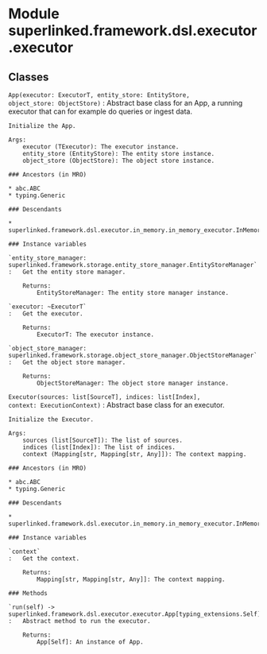 Module superlinked.framework.dsl.executor.executor
==================================================

Classes
-------

`App(executor: ExecutorT, entity_store: EntityStore, object_store: ObjectStore)`
:   Abstract base class for an App, a running executor that can for example do queries or ingest data.
    
    Initialize the App.
    
    Args:
        executor (TExecutor): The executor instance.
        entity_store (EntityStore): The entity store instance.
        object_store (ObjectStore): The object store instance.

    ### Ancestors (in MRO)

    * abc.ABC
    * typing.Generic

    ### Descendants

    * superlinked.framework.dsl.executor.in_memory.in_memory_executor.InMemoryApp

    ### Instance variables

    `entity_store_manager: superlinked.framework.storage.entity_store_manager.EntityStoreManager`
    :   Get the entity store manager.
        
        Returns:
            EntityStoreManager: The entity store manager instance.

    `executor: ~ExecutorT`
    :   Get the executor.
        
        Returns:
            ExecutorT: The executor instance.

    `object_store_manager: superlinked.framework.storage.object_store_manager.ObjectStoreManager`
    :   Get the object store manager.
        
        Returns:
            ObjectStoreManager: The object store manager instance.

`Executor(sources: list[SourceT], indices: list[Index], context: ExecutionContext)`
:   Abstract base class for an executor.
    
    Initialize the Executor.
    
    Args:
        sources (list[SourceT]): The list of sources.
        indices (list[Index]): The list of indices.
        context (Mapping[str, Mapping[str, Any]]): The context mapping.

    ### Ancestors (in MRO)

    * abc.ABC
    * typing.Generic

    ### Descendants

    * superlinked.framework.dsl.executor.in_memory.in_memory_executor.InMemoryExecutor

    ### Instance variables

    `context`
    :   Get the context.
        
        Returns:
            Mapping[str, Mapping[str, Any]]: The context mapping.

    ### Methods

    `run(self) ‑> superlinked.framework.dsl.executor.executor.App[typing_extensions.Self]`
    :   Abstract method to run the executor.
        
        Returns:
            App[Self]: An instance of App.